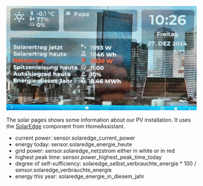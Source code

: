 ![solar page](screenshot1.jpg)

The solar pages shows some information about our PV installation. It uses the [SolarEdge](https://www.home-assistant.io/integrations/solaredge) component from HomeAssistant.

- current power: sensor.solaredge_current_power
- energy today: sensor.solaredge_energie_heute
- grid power: sensor.solaredge_netzstrom either in white or in red
- highest peak time: sensor.power_highest_peak_time_today
- degree of self-sufficiency: solaredge_selbst_verbrauchte_energie * 100 / sensor.solaredge_verbrauchte_energie
- energy this year: solaredge_energie_in_diesem_jahr